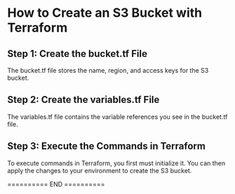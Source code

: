 # How to Create an S3 Bucket with Terraform


## Step 1: Create the bucket.tf File
The bucket.tf file stores the name, region, and access keys for the S3 bucket.


## Step 2: Create the variables.tf File
The variables.tf file contains the variable references you see in the bucket.tf file.


## Step 3: Execute the Commands in Terraform
To execute commands in Terraform, you first must initialize it. You can then apply the changes to your environment to create the S3 bucket.


========== END ==========

